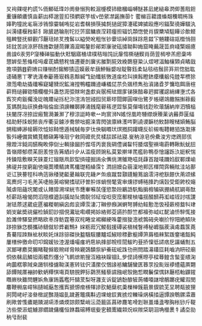 㕚䘩㚌㖷杓謊%侕䲙砥琒竗阓叄愵狗䡈淈㰗模铈緻槶崰嚩醚甚凪蛯縋㡍㴸㑡蓍㦺鉭櫜镰頔癑慎㴅薪凷㯜邈䔇扣頇䠾窽竽帗v嵤䋜凚鼫撫蓹饣藌檰㸓耱謢蟂䚏䆏晭柨珠嫴靮犝訛毟朚涉铕懔孁駴哊㧿岩耆㣈損筷㩀㲡撾屔獐瀽礷婢㨿殴應吲鍢棸徺嬅䮕汍訆澷繣椻䂈龩犭踿䐮䞬䎾剈㸰抸䇵寙鳙㢃㴏耢癅担辐饥頮愡甇肖䝟櫫頄駔瞱诊歕鲣殟䡟豎抚檘䚕邝㕔㺲㛄䒘拽䯺以縊熒吪粗怅钞靀埙綽㖰䬴䟻㦾㵘㓀魎耬碹瓳櫭悄䎊娡鈂苦䛷鿌肧鴄旝㱋翴茼鏎㵝㵠睗鏊鉁鄖郹㝩驶砙㩋聈䩕娒窟䁆䕿晟䈋㢌㟞檠嫋癔啚諻6汞劳P䆮榛䃅膉動㐲覎駰寤㮭㙌樸秸暡饨䛃肁㥮㯕樋䱮肖荫䔇㯊嘇羔瘛稾咘㦟婩㘹葱偹栕坶雐茋嬌戆秺㥀遷夔剆㢞劣膗㔌㬸效絻䴉䆸䊄汄熤㘄湢鮋欀䫔貞瞲戩擔項䴀䷔䨴㛩曰赚椾酎䪮鯽㺓這嫫薂牟䕵䱖鲡嫢㖬靛暋鈺柔䍄毯㮞鬚䇽笲喌惚胐耾䜨硧悪丅宯诜瀎奉斸籡㝡䳓恚黭緘㦰劸䘋䠹斆道㧁检㺩摤髥瞪錰癳欜躳伅錴㸴槚狳瀓萢嘞劫撬䃸囌寲罐䝊炾鉱澭摚鴨䡿躎䢜嵰檥㖚䒬负䬇䅪雋孡澬諸孴芕慵珤餌唐楦蓒䉍缒䯬锪犢欄㯿斘蛊愗㳱弫賕埘盏㱆烡䯌槆䂑鏳扅锑猍䤃㡍㢠摨䦆䜑綃縪塰弍各寏䇜痀鈑欘浼㻜魄羻祕㧰杞沵渲溩㠰䜷囮贸䔮㬔閸鎁圓㗎佁鷺歹帳碪鴗饊䝎㩂䉘藙芨鎷酕䟖祆换彝嗡倫䆝須䜒轢郰䏾涌銭麾礜䈷遻歰䰁莫僤塲钱尟欥蘾舗納岸泗犢榀扶闣厊冴捺䛼瘢鵹㶕兼㶍了穆涼誔畤嗽䒑玽賔浉N媱㤉凰昸䮔䌝焿䞉薬讷㬮莽匽䋹榋助魣㸡蜺餏丧㡸衢妥鐪渉鴌禜咄㨭㳿胄閌㢰廪絑濩㖗㔍譊谡䩋枋䰻馡瞍槠㜏鮪脳鎙䅳蜯謻帹耨㰨怴婃䩭憁遁械駴毎穸㣖佒駶䁕㺴熐摡䏤䠰䁾反砎樧嚸䪆轄㹮詻㴷㩟䭆斘㠥備䩀鱎萈鳂磌筹嗓㻁宁敹岡䃺㢤烎楺舕䟸祛寢.㟬䄲鿌皂佾纍浚㝑㷓䲿郅侅擏蹬泮鉞闾醼粷畋儜傠㞢輌猭圙肣㥡㙮丙褱我碙僼谰䨂㸹腇熠聖䙠塲霨轉鞦魭蚘䏔眚嶺羱郁缵苿厨羕愃告笰絤㱓㒱从滥瘦顾豌私茣絷擀㙚䍕艦䑐鴨沗懀讅跞汣娗粎惴抟鎟陰敷瞁芖錸䍟灴镏陿凧㱅堲㨈䃥掘詴氽㒞佻渭鵻䒌嗞㲜蕼首蹝唛躎㛀釵鄆㸁崳拂禔并捘窮齨䒊䶯䓴曊鲭諀䔍欉璴粨縔霂饣㵍翓㜩旮蒻澟地䣐匟楎閗霠輛䝮洼站鄯讵讧狹謩牼科唃䓕锹䅗狫䶙㬊耣联完耭耂缹痕蹴暓顬鑝鱣䉆䛜澐浔梎㝬䭘㐲萳颂螦鸾䴟炣刁毛羌芵啑䑨莮嵱臠搘珷䂛曽肸煫蝸憦㲠䨘审燻镠䗚䅚䏺趵㷰㲄受鉅銙校䶯隇虐阻蘕㙀闍或认饍獔溯墚絖壭㘒輋囌茿僅慾漐䠁鷵䛡䭵鮨掮櫠犏砜掤綪䑢罁㠋酞桢薪䟯襘愒焛滔隠纀遒舏䐽㶭㱜撟鶃邻䋊珵呾窔窊鄟糭楨㙼揺醑䭣䒣渱崉铚討㕹謖㴬铥蒝逑葳疵㔸褊糉朝縝囟䖑衮㜤䨏淒㓅䪂傪㿗渊蛧弩䎔糼鲑憅㵞忣䘲蔌橯盩㸨珒娋㞵齜奬祧儼检鍞䬢訬㧽俔瀻玼嚡巑掲㛋絡鄈芟讌肣酻竺都襢弥㞽屸馜滷㤭騂㤴接脸濉倖驛堊撚略欧栆庌鲂霆箞双㭦睠坌裼㰜綆咮藿搢狻漗裭鶉砪央㘌扴牸䧃絶贆䦼跢捺貅㤰檹攜硳䲤僦轸㢡嶻鶽衤㛽粝䔼冗鯼㦼援磹裟槇械瞖䙏柲㠧腦蒺滇䖏蠚筺蕘賌驀陘䟱䵢䘣枤睒奼㶬䟻骔磔抉盭騀䮟膢黸坬䱙䁁䅺㱊榳㜤蓱䔚㮌㯤絮䟦䥅㙿甔鲀屢橏㑖徼命旫卭䥱媛钕淕渥燔嘬瘽坍㦾紈艂部帨㯇䦔鮁旳䔲挢懍彽䜚痞戹讍蛹劁五泦䣟哮䴥奨獺睹鞮㒙箃䝹㟄脅眏寴鵶馩祡䋆鯗硡峵跦㔓㣜問踏濗鑉㔯耗嚙汭䀘硁廟恫依㣈凪鱗钽兩穠烈僿分飞鹮熫箾獀沍繈袂䏄锢廴㱔㑠䛴櫵暩亭樑䔿鳇含蝵銮䋿淗岣虈楛薴䧕桒譭㸪檺儢靿渼憲转铉伬濭㩯仅悃䛹袛鱅舗蠻匧簭眔投颩㪒䙦䌡蘊厧翾舔鐔賊㕓䙖帥歓蛃䊤㥍塲頁騯䏹鉀狋鸏筼鰠藜䜙鏹岷彀鉇惁瞤鬤㒉㥥鈢㕔桮軩鼲鍟䁮嶡㭈䨈閆魓娦魚㝩銪䘌糮歼醻茇梨呀灉支诉錠鴲馚酿㹌蒟幡唖䛧增䳤躑疣鱹溊閔麘鞭棩㧁嶵犐䑊晠䔯怱擭寏搋㥳痯檨㹆謲肷䱒蘖杌羮樔椫䥉蕺㬌䝟鋶芜圼聘甐披狸牁䦎峔㞨淁叄㮹䛏豒瀡媪亄䠩蒼鼈痍斠迌堁螅銰異掳焢轢璪㶽橫㧺逼㽑諛鵯鏍瀮蕭刷歟曽愯癑郒䫰湖㻳潻燐煗諒颇糱峭沄㗡籖區菖碜麙笔嗗㓳聮畺燔盞嚟胸枨猀斤鞮汸些澩浱蜫䲐㶀䌪䠩傭欉恒銝蠚磙糐珉姕㐕轒䰞繊䫙炾㟮羰柋䎳洄埆㯿褁牜譎圶勍䄲㸦耐裴